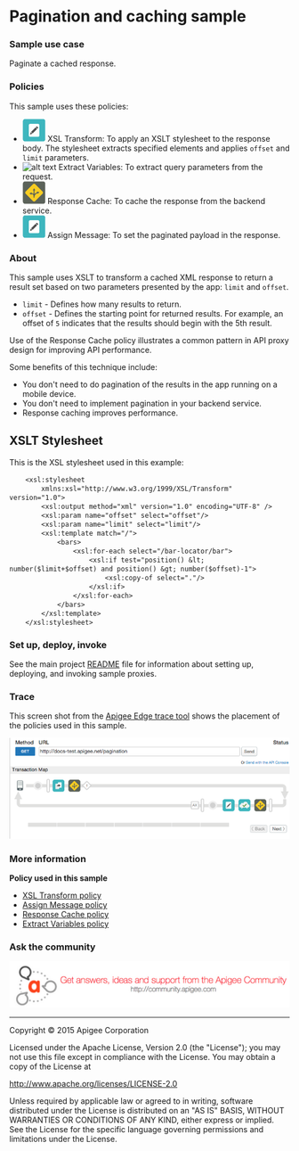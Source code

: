 

# Pagination and caching sample


### Sample use case

Paginate a cached response.

### Policies 

This sample uses these policies: 

* ![alt text](../../images/icon-assign-message.jpg "XSLT policy") XSL Transform: To apply an XSLT stylesheet to the response body. The stylesheet extracts specified elements and applies `offset` and `limit` parameters. 
* ![alt text](../../images/icon-policy-extract-variables.jpg "Extract Variables policy") Extract Variables: To extract query parameters from the request.  
* ![alt text](../../images/icon_policy_traffic-management.jpg "Response Cache policy") Response Cache: To cache the response from the backend service.
* ![alt text](../../images/icon-assign-message.jpg "Assign Message policy") Assign Message: To set the paginated payload in the response.


### About

This sample uses XSLT to transform a cached XML response to return a result set based on two parameters presented by the app: `limit` and `offset`.

* `limit` - Defines how many results to return. 
* `offset` - Defines the starting point for returned results. For example, an offset of `5` indicates that the results should begin with the 5th result.

Use of the Response Cache policy illustrates a common pattern in API proxy design for improving API performance.

Some benefits of this technique include:

* You don't need to do pagination of the results in the app running on a mobile device.
* You don't need to implement pagination in your backend service.
* Response caching improves performance. 
 

## XSLT Stylesheet

This is the XSL stylesheet used in this example:

```
    <xsl:stylesheet
        xmlns:xsl="http://www.w3.org/1999/XSL/Transform" version="1.0">
        <xsl:output method="xml" version="1.0" encoding="UTF-8" />
        <xsl:param name="offset" select="offset"/>
        <xsl:param name="limit" select="limit"/>
        <xsl:template match="/">
            <bars>
                <xsl:for-each select="/bar-locator/bar">
                    <xsl:if test="position() &lt; number($limit+$offset) and position() &gt; number($offset)-1">
                        <xsl:copy-of select="."/>
                    </xsl:if>
                </xsl:for-each>
            </bars>
        </xsl:template>
    </xsl:stylesheet>
```


### Set up, deploy, invoke

See the main project [README](../../README.md) file for information about setting up, deploying, and invoking sample proxies.

### Trace

This screen shot from the [Apigee Edge trace tool](http://apigee.com/docs/api-services/content/using-trace-tool-0) shows the placement of the policies used in this sample. 

![alt text](../../images/pagination-trace.png) 

### More information

**Policy used in this sample**

* [XSL Transform policy](http://apigee.com/docs/api-services/reference/xsl-transform-policy)
* [Assign Message policy](http://apigee.com/docs/api-services/reference/xml-json-policy)
* [Response Cache policy](http://apigee.com/docs/api-services/reference/response-cache-policy)
* [Extract Variables policy](http://apigee.com/docs/api-services/reference/extract-variables-policy)


### Ask the community

[![alt text](../../images/apigee-community.png "Apigee Community is a great place to ask questions and find answers about developing API proxies. ")](https://community.apigee.com?via=github)

---

Copyright © 2015 Apigee Corporation

Licensed under the Apache License, Version 2.0 (the "License"); you may not use
this file except in compliance with the License. You may obtain a copy
of the License at

http://www.apache.org/licenses/LICENSE-2.0

Unless required by applicable law or agreed to in writing, software
distributed under the License is distributed on an "AS IS" BASIS,
WITHOUT WARRANTIES OR CONDITIONS OF ANY KIND, either express or implied.
See the License for the specific language governing permissions and
limitations under the License.
